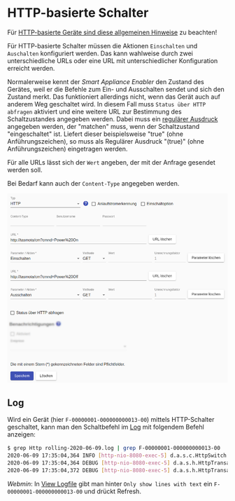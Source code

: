 # HTTP-basierte Schalter
Für [HTTP-basierte Geräte sind diese allgemeinen Hinweise](Http_DE.md) zu beachten!

Für HTTP-basierte Schalter müssen die Aktionen `Einschalten` und `Auschalten` konfiguriert werden. Das kann wahlweise durch zwei unterschiedliche URLs oder eine URL mit unterschiedlicher Konfiguration erreicht werden.

Normalerweise kennt der *Smart Appliance Enabler* den Zustand des Gerätes, weil er die Befehle zum Ein- und Ausschalten sendet und sich den Zustand merkt. Das funktioniert allerdings nicht, wenn das Gerät auch auf anderem Weg geschaltet wird. In diesem Fall muss `Status über HTTP abfragen` aktiviert und eine weitere URL zur Bestimmung des Schaltzustandes angegeben werden. Dabei muss ein [regulärer Ausdruck](ValueExtraction_DE.md) angegeben werden, der "matchen" muss, wenn der Schaltzustand "eingeschaltet" ist. Liefert dieser beispielsweise "true" (ohne Anführungszeichen), so muss als Regulärer Ausdruck "(true)" (ohne Anführungszeichen) eingetragen werden.

Für alle URLs lässt sich der `Wert` angeben, der mit der Anfrage gesendet werden soll.

Bei Bedarf kann auch der `Content-Type` angegeben werden.

![HTTP Switch](../pics/fe/HttpSwitch_DE.png)

## Log
Wird ein Gerät (hier `F-00000001-000000000013-00`) mittels HTTP-Schalter geschaltet, kann man den Schaltbefehl im [Log](Logging_DE.md) mit folgendem Befehl anzeigen:

```bash
$ grep Http rolling-2020-06-09.log | grep F-00000001-000000000013-00
2020-06-09 17:35:04,364 INFO [http-nio-8080-exec-5] d.a.s.c.HttpSwitch [HttpSwitch.java:127] F-00000001-000000000013-00: Switching on
2020-06-09 17:35:04,364 DEBUG [http-nio-8080-exec-5] d.a.s.h.HttpTransactionExecutor [HttpTransactionExecutor.java:105] F-00000001-000000000013-00: Sending GET request url=http://localhost:8082/set/hm-rpc.0.PEQxxxxxxx.1.STATE?value=true
2020-06-09 17:35:04,372 DEBUG [http-nio-8080-exec-5] d.a.s.h.HttpTransactionExecutor [HttpTransactionExecutor.java:160] F-00000001-000000000013-00: Response code is 200
```

*Webmin*: In [View Logfile](Logging_DE.md#user-content-webmin-logs) gibt man hinter `Only show lines with text` ein `F-00000001-000000000013-00` und drückt Refresh.
